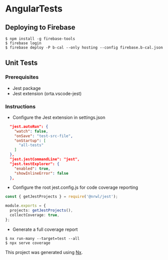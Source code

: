 # AngularTests

## Deploying to Firebase

```shell
$ npm install -g firebase-tools
$ firebase login
$ firebase deploy -P b-cal --only hosting --config firebase.b-cal.json
```

## Unit Tests

### Prerequisites

- Jest package
- Jest extension (orta.vscode-jest)

### Instructions

- Configure the Jest extension in settings.json

```json
  "jest.autoRun": {
    "watch": false,
    "onSave": "test-src-file",
    "onStartup": [
      "all-tests"
    ]
  },
  "jest.jestCommandLine": "jest",
  "jest.testExplorer": {
    "enabled": true,
    "showInlineError": false
  },
```

- Configure the root jest.config.js for code coverage reporting

```ts
const { getJestProjects } = require('@nrwl/jest');

module.exports = {
  projects: getJestProjects(),
  collectCoverage: true,
};
```

- Generate a full coverage report

```shell
$ nx run-many --target=test --all
$ npx serve coverage
```

This project was generated using [Nx](https://nx.dev).
